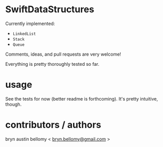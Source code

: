 
# SwiftDataStructures

Currently implemented:

- `LinkedList`
- `Stack`
- `Queue`

Comments, ideas, and pull requests are very welcome!

Everything is pretty thoroughly tested so far.


# usage

See the tests for now (better readme is forthcoming).  It's pretty intuitive, though.


# contributors / authors

bryn austin bellomy < <bryn.bellomy@gmail.com> >
